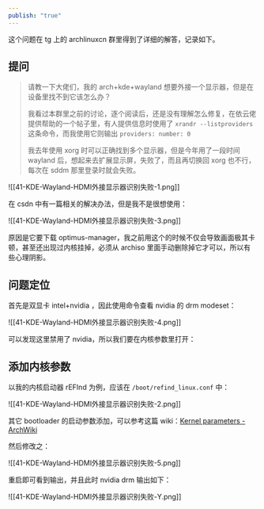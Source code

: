 ```yaml
---
publish: "true"
---
```

这个问题在 tg 上的 archlinuxcn 群里得到了详细的解答，记录如下。

## 提问

> 请教一下大佬们，我的 arch+kde+wayland 想要外接一个显示器，但是在设备里找不到它该怎么办？
> 
> 我看过本群里之前的讨论，逐个阅读后，还是没有理解怎么修复，在依云佬提供帮助的一个帖子里，有人提供信息时使用了 `xrandr --listproviders` 这条命令，而我使用它则输出 `providers: number: 0`
> 
> 我去年使用 xorg 时可以正确找到多个显示器，但是今年用了一段时间 wayland 后，想起来去扩展显示屏，失败了，而且再切换回 xorg 也不行，每次在 sddm 那里登录时就会失败。

![[41-KDE-Wayland-HDMI外接显示器识别失败-1.png]]

在 csdn 中有一篇相关的解决办法，但是我不是很想使用：

![[41-KDE-Wayland-HDMI外接显示器识别失败-3.png]]

原因是它要下载 optimus-manager，我之前用这个的时候不仅会导致画面极其卡顿，甚至还出现过内核挂掉，必须从 archiso 里面手动删除掉它才可以，所以有些心理阴影。

## 问题定位

首先是双显卡 intel+nvidia ，因此使用命令查看 nvidia 的 drm modeset：

![[41-KDE-Wayland-HDMI外接显示器识别失败-4.png]]

可以发现这里禁用了 nvidia，所以我们要在内核参数里打开：

## 添加内核参数

以我的内核启动器 rEFInd 为例，应该在 `/boot/refind_linux.conf` 中：

![[41-KDE-Wayland-HDMI外接显示器识别失败-2.png]]

其它 bootloader 的启动参数添加，可以参考这篇 wiki：[Kernel parameters - ArchWiki](https://wiki.archlinux.org/title/Kernel_parameters)

然后修改之：

![[41-KDE-Wayland-HDMI外接显示器识别失败-5.png]]

重启即可看到输出，并且此时 nvidia drm 输出如下：

![[41-KDE-Wayland-HDMI外接显示器识别失败-Y.png]]